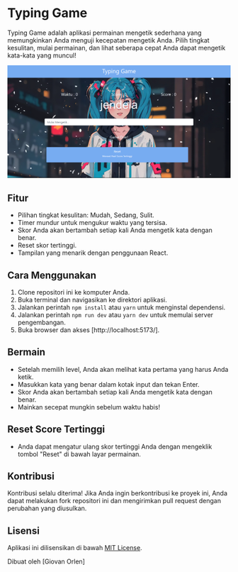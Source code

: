 # Typing Game

Typing Game adalah aplikasi permainan mengetik sederhana yang memungkinkan Anda menguji kecepatan mengetik Anda. Pilih tingkat kesulitan, mulai permainan, dan lihat seberapa cepat Anda dapat mengetik kata-kata yang muncul!

![Tampilan Aplikasi](./src/assets/Screenshot.png)

## Fitur
- Pilihan tingkat kesulitan: Mudah, Sedang, Sulit.
- Timer mundur untuk mengukur waktu yang tersisa.
- Skor Anda akan bertambah setiap kali Anda mengetik kata dengan benar.
- Reset skor tertinggi.
- Tampilan yang menarik dengan penggunaan React.

## Cara Menggunakan
1. Clone repositori ini ke komputer Anda.
2. Buka terminal dan navigasikan ke direktori aplikasi.
3. Jalankan perintah `npm install` atau `yarn` untuk menginstal dependensi.
4. Jalankan perintah `npm run dev` atau `yarn dev` untuk memulai server pengembangan.
5. Buka browser dan akses [http://localhost:5173/].


## Bermain
- Setelah memilih level, Anda akan melihat kata pertama yang harus Anda ketik.
- Masukkan kata yang benar dalam kotak input dan tekan Enter.
- Skor Anda akan bertambah setiap kali Anda mengetik kata dengan benar.
- Mainkan secepat mungkin sebelum waktu habis!

## Reset Score Tertinggi
- Anda dapat mengatur ulang skor tertinggi Anda dengan mengeklik tombol "Reset" di bawah layar permainan.

## Kontribusi
Kontribusi selalu diterima! Jika Anda ingin berkontribusi ke proyek ini, Anda dapat melakukan fork repositori ini dan mengirimkan pull request dengan perubahan yang diusulkan.

## Lisensi
Aplikasi ini dilisensikan di bawah [MIT License](LICENSE).

Dibuat oleh [Giovan Orlen]
